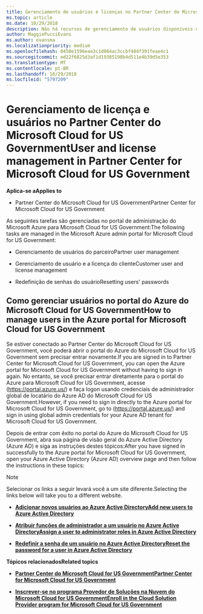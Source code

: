 ```yaml
---
title: Gerenciamento de usuários e licenças no Partner Center do Microsoft Cloud for US Government | Partner Center do Microsoft Cloud for US Government
ms.topic: article
ms.date: 10/29/2018
description: Não há recursos de gerenciamento de usuários disponíveis no Partner Center do Microsoft Cloud for US Government para atender aos requisitos nacionais, regionais e específicos do setor que regem a coleta e o uso de dados das pessoas. Em vez disso, adicione e gerencie usuários no portal do Azure do Microsoft Cloud for US Government.
author: MaggiePucciEvans
ms.author: evansma
ms.localizationpriority: medium
ms.openlocfilehash: 0450e1596eae3c1d064ac3ccbf484f391feae4c1
ms.sourcegitcommit: ed22f6825d3af1d19385198b4d511e4b39d5e353
ms.translationtype: MT
ms.contentlocale: pt-BR
ms.lasthandoff: 10/29/2018
ms.locfileid: "5797209"
---
```

# <a name="user-and-license-management-in-partner-center-for-microsoft-cloud-for-us-government"></a><span data-ttu-id="a437f-104">Gerenciamento de licença e usuários no Partner Center do Microsoft Cloud for US Government</span><span class="sxs-lookup"><span data-stu-id="a437f-104">User and license management in Partner Center for Microsoft Cloud for US Government</span></span>

**<span data-ttu-id="a437f-105">Aplica-se a</span><span class="sxs-lookup"><span data-stu-id="a437f-105">Applies to</span></span>**

-  <span data-ttu-id="a437f-106">Partner Center do Microsoft Cloud for US Government</span><span class="sxs-lookup"><span data-stu-id="a437f-106">Partner Center for Microsoft Cloud for US Government</span></span>

<span data-ttu-id="a437f-107">As seguintes tarefas são gerenciadas no portal de administração do Microsoft Azure para Microsoft Cloud for US Government:</span><span class="sxs-lookup"><span data-stu-id="a437f-107">The following tasks are managed in the Microsoft Azure admin portal for Microsoft Cloud for US Government:</span></span>

- <span data-ttu-id="a437f-108">Gerenciamento de usuários do parceiro</span><span class="sxs-lookup"><span data-stu-id="a437f-108">Partner user management</span></span>

- <span data-ttu-id="a437f-109">Gerenciamento de usuário e a licença do cliente</span><span class="sxs-lookup"><span data-stu-id="a437f-109">Customer user and license management</span></span>

- <span data-ttu-id="a437f-110">Redefinição de senhas do usuário</span><span class="sxs-lookup"><span data-stu-id="a437f-110">Resetting users' passwords</span></span>


## <a name="how-to-manage-users-in-the-azure-portal-for-microsoft-cloud-for-us-government"></a><span data-ttu-id="a437f-111">Como gerenciar usuários no portal do Azure do Microsoft Cloud for US Government</span><span class="sxs-lookup"><span data-stu-id="a437f-111">How to manage users in the Azure portal for Microsoft Cloud for US Government</span></span>

<span data-ttu-id="a437f-112">Se estiver conectado ao Partner Center do Microsoft Cloud for US Government, você poderá abrir o portal do Azure do Microsoft Cloud for US Government sem precisar entrar novamente.</span><span class="sxs-lookup"><span data-stu-id="a437f-112">If you are signed in to Partner Center for Microsoft Cloud for US Government, you can open the Azure portal for Microsoft Cloud for US Government without having to sign in again.</span></span> <span data-ttu-id="a437f-113">No entanto, se você precisar entrar diretamente para o portal do Azure para Microsoft Cloud for US Government, acesse (https://portal.azure.us/) e faça logon usando credenciais de administrador global de locatário do Azure AD do Microsoft Cloud for US Government.</span><span class="sxs-lookup"><span data-stu-id="a437f-113">However, if you need to sign in directly to the Azure portal for Microsoft Cloud for US Government, go to (https://portal.azure.us/) and sign in using global admin credentials for your Azure AD tenant for Microsoft Cloud for US Government.</span></span>

<span data-ttu-id="a437f-114">Depois de entrar com êxito no portal do Azure do Microsoft Cloud for US Government, abra sua página de visão geral do Azure Active Directory (Azure AD) e siga as instruções destes tópicos:</span><span class="sxs-lookup"><span data-stu-id="a437f-114">After you have signed in successfully to the Azure portal for Microsoft Cloud for US Government, open your Azure Active Directory (Azure AD) overview page and then follow the instructions in these topics:</span></span>

> [!NOTE]  
> <span data-ttu-id="a437f-115">Selecionar os links a seguir levará você a um site diferente.</span><span class="sxs-lookup"><span data-stu-id="a437f-115">Selecting the links below will take you to a different website.</span></span> 

-  [**<span data-ttu-id="a437f-116">Adicionar novos usuários ao Azure Active Directory</span><span class="sxs-lookup"><span data-stu-id="a437f-116">Add new users to Azure Active Directory</span></span>**](https://docs.microsoft.com/azure/active-directory/active-directory-users-create-azure-portal)

-  [**<span data-ttu-id="a437f-117">Atribuir funções de administrador a um usuário no Azure Active Directory</span><span class="sxs-lookup"><span data-stu-id="a437f-117">Assign a user to administrator roles in Azure Active Directory</span></span>**](https://docs.microsoft.com/azure/active-directory/active-directory-users-assign-role-azure-portal)

-  [**<span data-ttu-id="a437f-118">Redefinir a senha de um usuário no Azure Active Directory</span><span class="sxs-lookup"><span data-stu-id="a437f-118">Reset the password for a user in Azure Active Directory</span></span>**](https://docs.microsoft.com/azure/active-directory/active-directory-users-reset-password-azure-portal)

**<span data-ttu-id="a437f-119">Tópicos relacionados</span><span class="sxs-lookup"><span data-stu-id="a437f-119">Related topics</span></span>**

-  [**<span data-ttu-id="a437f-120">Partner Center do Microsoft Cloud for US Government</span><span class="sxs-lookup"><span data-stu-id="a437f-120">Partner Center for Microsoft Cloud for US Government</span></span>**](partner-center-for-microsoft-us-govt-cloud.md)

-  [**<span data-ttu-id="a437f-121">Inscrever-se no programa Provedor de Soluções na Nuvem do Microsoft Cloud for US Government</span><span class="sxs-lookup"><span data-stu-id="a437f-121">Enroll in the Cloud Solution Provider program for Microsoft Cloud for US Government</span></span>**](enroll-in-csp-for-microsoft-us-govt-cloud.md)
